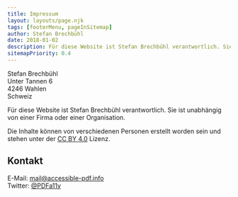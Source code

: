 ```yaml
---
title: Impressum
layout: layouts/page.njk
tags: [footerMenu, pageInSitemap]
author: Stefan Brechbühl
date: 2018-01-02
description: Für diese Website ist Stefan Brechbühl verantwortlich. Sie ist unabhängig von einer Firma oder einer Organisation.
sitemapPriority: 0.4
---
```


Stefan Brechbühl  
Unter Tannen 6  
4246 Wahlen  
Schweiz

Für diese Website ist Stefan Brechbühl verantwortlich. Sie ist unabhängig von einer Firma oder einer Organisation.

Die Inhalte können von verschiedenen Personen erstellt worden sein und stehen unter der [CC BY 4.0](https://creativecommons.org/licenses/by/4.0/deed.de) Lizenz.

## Kontakt

E-Mail: [mail@accessible-pdf.info](mailto:mail@accessible-pdf.info)  
Twitter: [@PDFa11y](https://twitter.com/PDFa11y)
